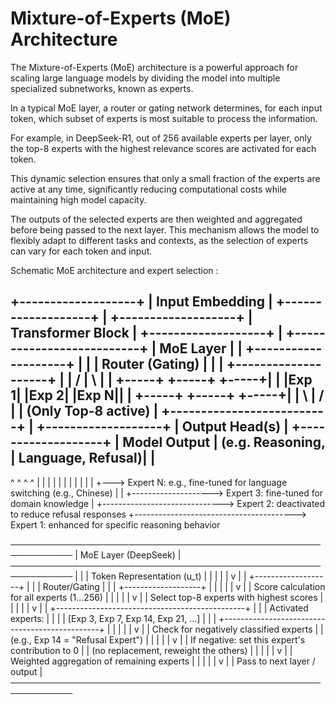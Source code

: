 # Mixture-of-Experts (MoE) Architecture

The Mixture-of-Experts (MoE) architecture is a powerful approach for scaling large language models 
by dividing the model into multiple specialized subnetworks, known as experts.

In a typical MoE layer, a router or gating network determines, for each input token, 
which subset of experts is most suitable to process the information. 

For example, in DeepSeek-R1, out of 256 available experts per layer, 
only the top-8 experts with the highest relevance scores are activated for each token. 

This dynamic selection ensures that only a small fraction of the experts are active at any time, 
significantly reducing computational costs while maintaining high model capacity.

The outputs of the selected experts are then weighted and aggregated before being passed to the next layer. 
This mechanism allows the model to flexibly adapt to different tasks and contexts, 
as the selection of experts can vary for each token and input.

Schematic  MoE architecture and expert selection :


+-------------------+
|   Input Embedding |
+-------------------+
          |
+-------------------+
| Transformer Block |
+-------------------+
          |
+--------------------------+
|      MoE Layer           |
|  +--------------------+  |
|  |  Router (Gating)   |  |
|  +--------------------+  | 
|      /     |     \       |
|   +-----+ +-----+ +-----+|
|   |Exp 1| |Exp 2| |Exp N||
|   +-----+ +-----+ +-----+|
|      \     |     /       |
|   (Only Top-8 active)    |
+--------------------------+
          |
+-------------------+
|   Output Head(s)  |
+-------------------+
          |
   Model Output     |
 (e.g. Reasoning,   |
  Language, Refusal)|
          |
-----------------------------------------------
  ^         ^         ^                ^
  |         |         |                |
  |         |         |                |
  |         |         |                +---> Expert N: e.g., fine-tuned for language switching (e.g., Chinese)
  |         |         +--------------------> Expert 3: fine-tuned for domain knowledge
  |         +------------------------------> Expert 2: deactivated to reduce refusal responses
  +----------------------------------------> Expert 1: enhanced for specific reasoning behavior


────────────────────────────────────────────────────────────
|                  MoE Layer (DeepSeek)                    |
────────────────────────────────────────────────────────────
|                                                          |
|   Token Representation (u_t)                             |
|           |                                              |
|           v                                              |
|   +-------------------+                                  |
|   |   Router/Gating   |                                  |
|   +-------------------+                                  |
|           |                                              |
|           v                                              |
|   Score calculation for all experts (1...256)            |
|           |                                              |
|           v                                              |
|   Select top-8 experts with highest scores               |
|           |                                              |
|           v                                              |
|   +-----------------------------------------------+      |
|   |   Activated experts:                          |      |
|   |   [Exp 3, Exp 7, Exp 14, Exp 21, ...]         |      |
|   +-----------------------------------------------+      |
|           |                                              |
|           v                                              |
|   Check for negatively classified experts                |
|   (e.g., Exp 14 = "Refusal Expert")                      |
|           |                                              |
|           v                                              |
|   If negative: set this expert's contribution to 0       |
|   (no replacement, reweight the others)                  |
|           |                                              |
|           v                                              |
|   Weighted aggregation of remaining experts              |
|           |                                              |
|           v                                              |
|   Pass to next layer / output                            |
────────────────────────────────────────────────────────────
